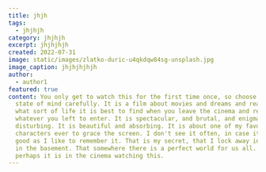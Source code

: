 ```yaml
---
title: jhjh
tags:
  - jhjhjh
category: jhjhjh
excerpt: jhjhjhjh
created: 2022-07-31
image: static/images/zlatko-duric-u4qkdqw84sg-unsplash.jpg
image_caption: jhjhjhjhjh
author:
  - author1
featured: true
content: You only get to watch this for the first time once, so choose your
  state of mind carefully. It is a film about movies and dreams and reality, and
  what sort of life it is best to find when you leave the cinema and return to
  whatever you left to enter. It is spectacular, and brutal, and enigmatic and
  disturbing. It is beautiful and absorbing. It is about one of my favourite
  characters ever to grace the screen. I don't see it often, in case it's not as
  good as I like to remember it. That is my secret, that I lock away in my safe
  in the basement. That somewhere there is a perfect world for us all. For some,
  perhaps it is in the cinema watching this.
---
```

